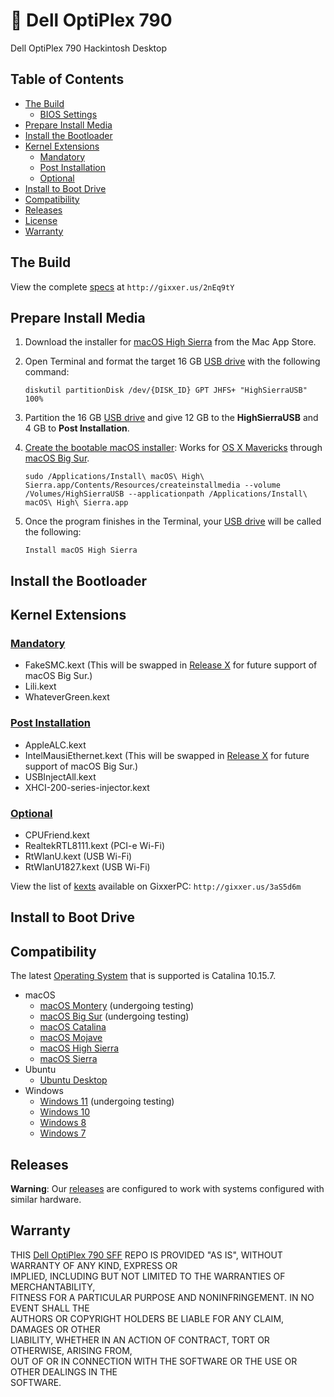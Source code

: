 #  :fox_face: Dell OptiPlex 790<br>
Dell OptiPlex 790 Hackintosh Desktop

## Table of Contents

* [The Build](#the-build)
  * [BIOS Settings](#bios-settings)
* [Prepare Install Media](#prepare-install-media)
* [Install the Bootloader](#install-the-bootloader)
* [Kernel Extensions](#kernel-extensions)
  * [Mandatory](#mandatory)
  * [Post Installation](#post-installation)
  * [Optional](#optional)
* [Install to Boot Drive](#install-to-boot-drive)
* [Compatibility](#compatibility)
* [Releases](#releases)
* [License](#license)
* [Warranty](#warranty)

## The Build
View the complete [specs](https://www.dualbootpc.com/systems/desktop/790sff/) at `http://gixxer.us/2nEq9tY`

## Prepare Install Media
1. Download the installer for [macOS High Sierra](https://www.dualbootpc.com/software/system/macos/high-sierra/) from the Mac App Store.
2. Open Terminal and format the target 16 GB [USB drive](https://www.dualbootpc.com/hardware/usb/) with the following command:

    `diskutil partitionDisk /dev/{DISK_ID} GPT JHFS+ "HighSierraUSB" 100%` 
    
3. Partition the 16 GB [USB drive](https://www.dualbootpc.com/hardware/usb/) and give 12 GB to the **HighSierraUSB** and 4 GB to **Post Installation**.
4. [Create the bootable macOS installer](https://www.dualbootpc.com/guide/creating-a-usb-installer/): Works for [OS X Mavericks](https://www.dualbootpc.com/software/system/macos/mavericks/) through [macOS Big Sur](https://www.dualbootpc.com/software/system/macos/big-sur/).

    `sudo /Applications/Install\ macOS\ High\ Sierra.app/Contents/Resources/createinstallmedia --volume /Volumes/HighSierraUSB --applicationpath /Applications/Install\ macOS\ High\ Sierra.app`
5. Once the program finishes in the Terminal, your [USB drive](https://www.dualbootpc.com/hardware/usb/) will be called the following:

    `Install macOS High Sierra`

## Install the Bootloader

## Kernel Extensions
### [Mandatory](https://github.com/nyhtml/KEANU)
  * FakeSMC.kext (This will be swapped in [Release X](https://github.com/Sipylus/Dell-OptiPlex-790/releases) for future support of macOS Big Sur.)
  * Lili.kext
  * WhateverGreen.kext

### [Post Installation](https://github.com/nyhtml/KEANU)
  * AppleALC.kext
  * IntelMausiEthernet.kext (This will be swapped in [Release X](https://github.com/Sipylus/Dell-OptiPlex-790/releases) for future support of macOS Big Sur.)
  * USBInjectAll.kext
  * XHCI-200-series-injector.kext

### [Optional](https://github.com/nyhtml/KEANU)
  * CPUFriend.kext
  * RealtekRTL8111.kext (PCI-e Wi-Fi)
  * RtWlanU.kext (USB Wi-Fi)
  * RtWlanU1827.kext (USB Wi-Fi)

View the list of [kexts](https://www.dualbootpc.com/software/kexts/) available on GixxerPC: `http://gixxer.us/3aS5d6m`

## Install to Boot Drive

## Compatibility<br>
The latest <a href="https://github.com/Sipylus/OS">Operating System</a> that is supported is Catalina 10.15.7.
* macOS
  * [macOS Montery](https://www.dualbootpc.com/software/system/macos/montery/) (undergoing testing)
  * [macOS Big Sur](https://www.dualbootpc.com/software/system/macos/big-sur/) (undergoing testing)
  * [macOS Catalina](https://www.dualbootpc.com/software/system/macos/mojave/)
  * [macOS Mojave](https://www.dualbootpc.com/software/system/macos/mojave/)
  * [macOS High Sierra](https://www.dualbootpc.com/software/system/macos/high-sierra/) 
  * [macOS Sierra](https://www.dualbootpc.com/software/system/macos/sierra/)
* Ubuntu
  * [Ubuntu Desktop](https://www.dualbootpc.com/software/system/ubuntu/desktop/)
* Windows
  * [Windows 11](https://www.dualbootpc.com/software/system/windows/eleven/) (undergoing testing)
  * [Windows 10](https://www.dualbootpc.com/software/system/windows/ten/) 
  * [Windows 8](https://www.dualbootpc.com/software/system/windows/eight/)
  * [Windows 7](https://www.dualbootpc.com/software/system/windows/seven/)

## Releases
**Warning**: Our <a href="https://github.com/Sipylus/Dell-OptiPlex-790/releases">releases</a> are configured to work with systems configured with similar hardware.

## Warranty
THIS [Dell OptiPlex 790 SFF](https://github.com/Sipylus/Dell-OptiPlex-790) REPO IS PROVIDED "AS IS", WITHOUT WARRANTY OF ANY KIND, EXPRESS OR<br>
IMPLIED, INCLUDING BUT NOT LIMITED TO THE WARRANTIES OF MERCHANTABILITY,<br>
FITNESS FOR A PARTICULAR PURPOSE AND NONINFRINGEMENT. IN NO EVENT SHALL THE<br>
AUTHORS OR COPYRIGHT HOLDERS BE LIABLE FOR ANY CLAIM, DAMAGES OR OTHER<br>
LIABILITY, WHETHER IN AN ACTION OF CONTRACT, TORT OR OTHERWISE, ARISING FROM,<br>
OUT OF OR IN CONNECTION WITH THE SOFTWARE OR THE USE OR OTHER DEALINGS IN THE<br>
SOFTWARE.
